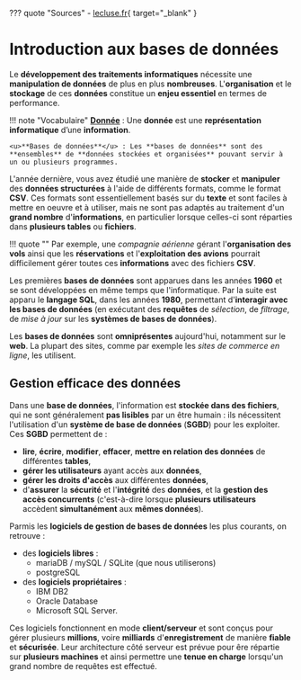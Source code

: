 ??? quote "Sources"
    - [lecluse.fr](https://www.lecluse.fr/nsi/NSI_T/bdd/intro/){ target="_blank" }

# Introduction aux bases de données

Le **développement des traitements informatiques** nécessite une **manipulation de données** de plus en plus **nombreuses**. L'**organisation** et le **stockage** de ces **données** constitue un **enjeu essentiel** en termes de performance.

!!! note "Vocabulaire"
    <u>**Donnée**</u> : Une **donnée** est une **représentation informatique** d’une **information**.

    <u>**Bases de données**</u> : Les **bases de données** sont des **ensembles** de **données stockées et organisées** pouvant servir à un ou plusieurs programmes.

L'année dernière, vous avez étudié une manière de **stocker** et **manipuler** des **données structurées** à l'aide de différents formats, comme le format **CSV**. Ces formats sont essentiellement basés sur du **texte** et sont faciles à mettre en oeuvre et à utiliser, mais ne sont pas adaptés au traitement d'un **grand nombre** d'**informations**, en particulier lorsque celles-ci sont réparties dans **plusieurs tables** ou **fichiers**.

!!! quote ""
    Par exemple, une *compagnie aérienne* gérant l'**organisation des vols** ainsi que les **réservations** et l'**exploitation des avions** pourrait difficilement gérer toutes ces **informations** avec des fichiers **CSV**.

Les premières **bases de données** sont apparues dans les années **1960** et se sont développées en même temps que l'informatique. Par la suite est apparu le **langage SQL**, dans les années **1980**, permettant d'**interagir avec les bases de données** (en exécutant des **requêtes** de *sélection*, de *filtrage*, de *mise à jour* sur les **systèmes de bases de données**).

Les **bases de données** sont **omniprésentes** aujourd'hui, notamment sur le **web**. La plupart des sites, comme par exemple les *sites de commerce en ligne*, les utilisent.

## Gestion efficace des données

Dans une **base de données**, l'information est **stockée dans des fichiers**, qui ne sont généralement **pas lisibles** par un être humain : ils nécessitent l'utilisation d'un **système de base de données** (**SGBD**) pour les exploiter. Ces **SGBD** permettent de :

- **lire**, **écrire**, **modifier**, **effacer**, **mettre en relation des données** de différentes **tables**,
- **gérer les utilisateurs** ayant accès aux **données**,
- **gérer les droits d'accès** aux différentes **données**,
- d'**assurer** la **sécurité** et l'**intégrité** des **données**, et la **gestion des accès concurrents** (c'est-à-dire lorsque **plusieurs utilisateurs** accèdent **simultanément** aux **mêmes données**).

Parmis les **logiciels de gestion de bases de données** les plus courants, on retrouve :

- des **logiciels libres** :
    - mariaDB / mySQL / SQLite (que nous utiliserons)
    - postgreSQL
- des **logiciels propriétaires** :
    - IBM DB2
    - Oracle Database
    - Microsoft SQL Server.

Ces logiciels fonctionnent en mode **client/serveur** et sont conçus pour gérer plusieurs **millions**, voire **milliards** d'**enregistrement** de manière **fiable** et **sécurisée**. Leur architecture côté serveur est prévue pour êre répartie sur **plusieurs machines** et ainsi permettre une **tenue en charge** lorsqu'un grand nombre de requêtes est effectué.
